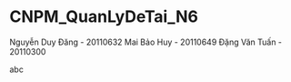 ﻿# CNPM_QuanLyDeTai_N6

Nguyễn Duy Đăng - 20110632
Mai Bảo Huy - 20110649
Đặng Văn Tuấn - 20110300

abc